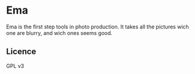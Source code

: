 Ema
===

Ema is the first step tools in photo production. It takes all the pictures wich one are blurry, and wich ones seems good.

Licence
-------

GPL v3
